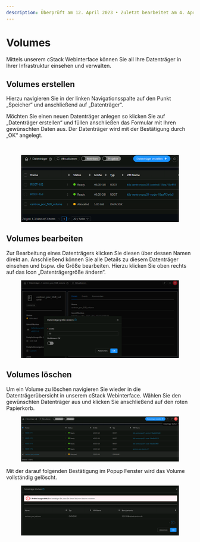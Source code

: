 ```yaml
---
description: Überprüft am 12. April 2023 • Zuletzt bearbeitet am 4. April 2024
---
```


# Volumes

Mittels unserem cStack Webinterface können Sie all Ihre Datenträger in Ihrer Infrastruktur einsehen und verwalten.&#x20;

## Volumes erstellen

Hierzu navigieren Sie in der linken Navigationsspalte auf den Punkt „Speicher“ und anschließend auf „Datenträger“.

Möchten Sie einen neuen Datenträger anlegen so klicken Sie auf „Datenträger erstellen“ und füllen anschließen das Formular mit Ihren gewünschten Daten aus. Der Datenträger wird mit der Bestätigung durch „OK“ angelegt.

<figure><img src="../.gitbook/assets/Datenträger erstellen ®.png" alt=""><figcaption></figcaption></figure>

<figure><img src="../.gitbook/assets/Pasted Graphic 29.png" alt=""><figcaption></figcaption></figure>

## Volumes bearbeiten

Zur Bearbeitung eines Datenträgers klicken Sie diesen über dessen Namen direkt an. Anschließend können Sie alle Details zu diesem Datenträger einsehen und bspw. die Größe bearbeiten. Hierzu klicken Sie oben rechts auf das Icon „Datenträgergröße ändern“.

<figure><img src="../.gitbook/assets/Pasted Graphic 30.png" alt=""><figcaption></figcaption></figure>

## Volumes löschen

Um ein Volume zu löschen navigieren Sie wieder in die Datenträgerübersicht in unserem cStack Webinterface. Wählen Sie den gewünschten Datenträger aus und klicken Sie anschließend auf den roten Papierkorb.

<figure><img src="../.gitbook/assets/image (10).png" alt=""><figcaption></figcaption></figure>

Mit der darauf folgenden Bestätigung im Popup Fenster wird das Volume vollständig gelöscht.

<figure><img src="../.gitbook/assets/image (11).png" alt=""><figcaption></figcaption></figure>

